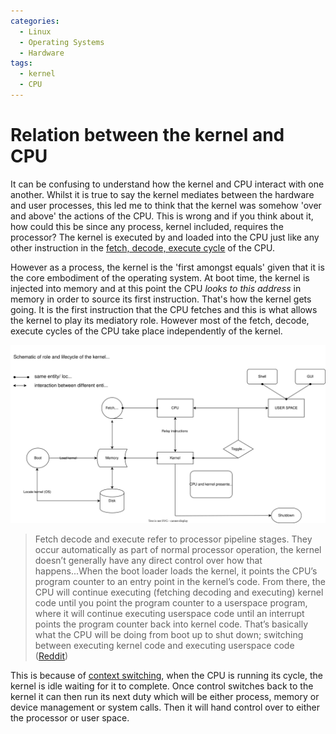 ```yaml
---
categories:
  - Linux
  - Operating Systems
  - Hardware
tags:
  - kernel
  - CPU
---
```


# Relation between the kernel and CPU

It can be confusing to understand how the kernel and CPU interact with one another. Whilst it is true to say the kernel mediates between the hardware and user processes, this led me to think that the kernel was somehow 'over and above' the actions of the CPU. This is wrong and if you think about it, how could this be since any process, kernel included, requires the processor? The kernel is executed by and loaded into the CPU just like any other instruction in the [fetch, decode, execute cycle](/Computer_Architecture/CPU/Fetch_decode_execute.md) of the CPU.

However as a process, the kernel is the 'first amongst equals' given that it is the core embodiment of the operating system. At boot time, the kernel is injected into memory and at this point the CPU _looks to this address_ in memory in order to source its first instruction. That's how the kernel gets going. It is the first instruction that the CPU fetches and this is what allows the kernel to play its mediatory role. However most of the fetch, decode, execute cycles of the CPU take place independently of the kernel.

![](/img/kernel-cpu-interaction.svg)

> Fetch decode and execute refer to processor pipeline stages. They occur automatically as part of normal processor operation, the kernel doesn’t generally have any direct control over how that happens...When the boot loader loads the kernel, it points the CPU’s program counter to an entry point in the kernel’s code. From there, the CPU will continue executing (fetching decoding and executing) kernel code until you point the program counter to a userspace program, where it will continue executing userspace code until an interrupt points the program counter back into kernel code. That’s basically what the CPU will be doing from boot up to shut down; switching between executing kernel code and executing userspace code ([Reddit](https://www.reddit.com/r/osdev/comments/wdskj5/how_does_kernel_decide_if_use_cpu_or_gpu_after/))

This is because of [context switching](), when the CPU is running its cycle, the kernel is idle waiting for it to complete. Once control switches back to the kernel it can then run its next duty which will be either process, memory or device management or system calls. Then it will hand control over to either the processor or user space.
